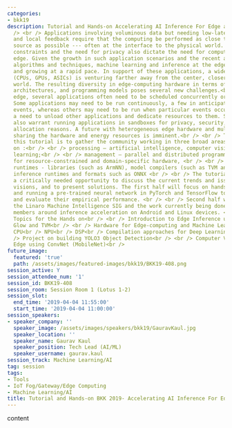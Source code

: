 ```yaml
---
categories:
- bkk19
description: Tutorial and Hands-on Accelerating AI Inference For Edge and IoT <br
  /> <br /> Applications involving voluminous data but needing low-latency computation
  and local feedback require that the computing be performed as close to the data
  source as possible --- often at the interface to the physical world. Communication
  constraints and the need for privacy also dictate the need for computing at the
  edge. Given the growth in such application scenarios and the recent advances in
  algorithms and techniques, machine learning and inference at the edge are unfolding
  and growing at a rapid pace. In support of these applications, a wide range of hardware
  (CPUs, GPUs, ASICs) is venturing farther away from the center, closer to the physical
  world. The resulting diversity in edge-computing hardware in terms of capabilities,
  architectures, and programming models poses several new challenges.<br /> At the
  edge, several applications often need to be scheduled concurrently or serially.
  Some applications may need to be run continuously, a few in anticipation of certain
  events, whereas others may need to be run when particular events occur, causing
  a need to unload other applications and dedicate resources to them. Situations may
  also warrant running applications in sandboxes for privacy, security, and resource
  allocation reasons. A future with heterogeneous edge hardware and multiple applications
  sharing the hardware and energy resources is imminent.<br /> <br /> The goal of
  this tutorial is to gather the community working in three broad areas and get feedback
  on :<br /> <br /> processing — artificial intelligence, computer vision, machine
  learning;<br /> <br /> management — parallel and distributed programming models
  for resource-constrained and domain-specific hardware, <br /> <br /> toolchain and
  runtimes - libraries (such as ArmNN), model compilers (such as TVM and Glow) and
  inference runtimes and formats such as ONNX <br /> <br /> The tutorial will provide
  a critically needed opportunity to discuss the current trends and issues, to share
  visions, and to present solutions. The first half will focus on hands on building
  and running a pre-trained neural network in PyTorch and TensorFlow to compile, execute
  and evaluate their empirical performance. <br /> <br /> Second half will focus on
  the Linaro Machine Intelligence SIG and the work currently being done with Linaro
  members around inference acceleration on Android and Linux devices. <br /> <br />
  Topics for the Hands on<br /> <br /> Introduction to Edge Inference using ONNX,
  Glow and TVM<br /> <br /> Hardware for Edge-computing and Machine Learning<br />
  CPU<br /> NPU<br /> DSP<br /> Compilation approaches for Deep Learning<br /> <br
  /> Project on building YOLO3 Object Detection<br /> <br /> Computer Vision at the
  Edge using ConvNet (MobileNet)<br />
future_image:
  featured: 'true'
  path: /assets/images/featured-images/bkk19/BKK19-408.png
session_active: Y
session_attendee_num: '1'
session_id: BKK19-408
session_room: Session Room 1 (Lotus 1-2)
session_slot:
  end_time: '2019-04-04 11:55:00'
  start_time: '2019-04-04 11:00:00'
session_speakers:
- speaker_company: ''
  speaker_image: /assets/images/speakers/bkk19/GauravKaul.jpg
  speaker_location: ''
  speaker_name: Gaurav Kaul
  speaker_position: Tech Lead (AI/ML)
  speaker_username: gaurav.kaul
session_track: Machine Learning/AI
tag: session
tags:
- Tools
- IoT Fog/Gateway/Edge Computing
- Machine Learning/AI
title: Tutorial and Hands-on BKK 2019- Accelerating AI Inference For Edge and IoT
---
```


content